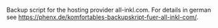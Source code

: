 Backup script for the hosting provider all-inkl.com. For details in german see https://phenx.de/komfortables-backupskript-fuer-all-inkl-com/.